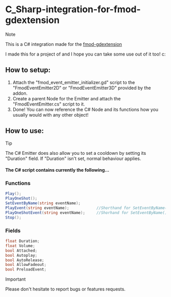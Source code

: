 # C_Sharp-integration-for-fmod-gdextension

> [!Note]
> This is a C# integration made for the [fmod-gdextension](https://github.com/utopia-rise/fmod-gdextension)

I made this for a project of and I hope you can take some use out of it too! c: 

## How to setup:
1. Attach the "fmod_event_emitter_initializer.gd" script to the "FmodEventEmitter2D" or "FmodEventEmitter3D" provided by the addon.
2. Create a parent Node for the Emitter and attach the "FmodEventEmitter.cs" script to it.
3. Done! You can now reference the C# Node and its functions how you usually would with any other object!



## How to use:
> [!TIP]
> The C# Emitter does also allow you to set a cooldown by setting its "Duration" field. 
> If "Duration" isn't set, normal behaviour applies. 

#### The C# script contains currently the following... 

### Functions
```cs
Play();                                 
PlayOneShot();
SetEventByName(string eventName);
PlayEvent(string eventName);            //Shorthand for SetEventByName() + Play()
PlayOneShotEvent(string eventName);     //Shorhand for SetEventByName() + PlayOneShot()
Stop();

```
### Fields
```cs
float Duration; 
float Volume;
bool Attached;
bool Autoplay;
bool AutoRelease;
bool AllowFadeout;
bool PreloadEvent;
```

>[!Important]
>Please don't hesitate to report bugs or features requests. 